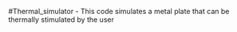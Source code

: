 #Thermal_simulator - 
This code simulates a metal plate that can be thermally stimulated by the user

